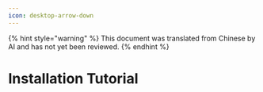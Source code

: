 ```yaml
---
icon: desktop-arrow-down
---
```


{% hint style="warning" %}
This document was translated from Chinese by AI and has not yet been reviewed.
{% endhint %}

# Installation Tutorial